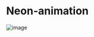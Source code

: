 # Neon-animation

![image](https://github.com/katriosa/neon-animation/assets/112644662/cb1ddd28-fa71-4cbb-b5e9-17c055140e83)
